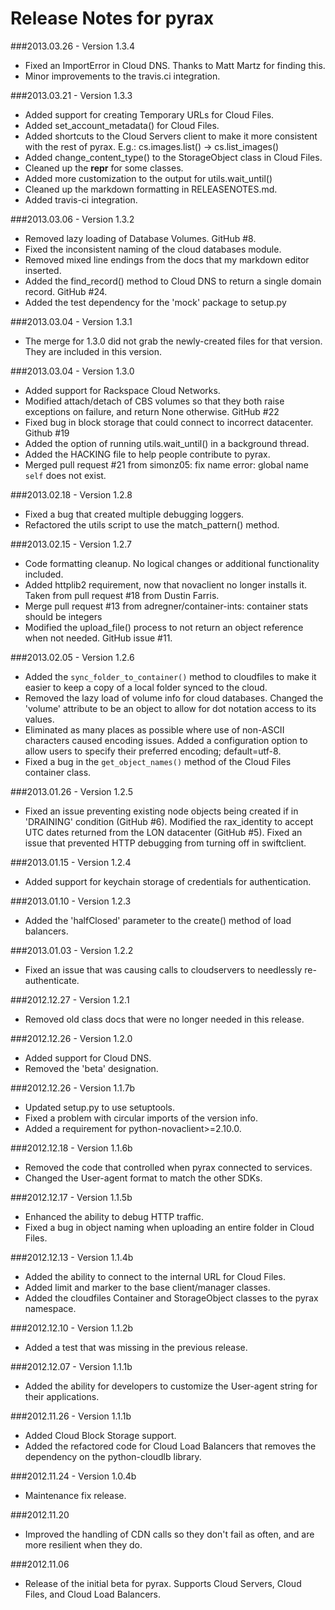 # Release Notes for pyrax

###2013.03.26 - Version 1.3.4
- Fixed an ImportError in Cloud DNS. Thanks to Matt Martz for finding this.
- Minor improvements to the travis.ci integration.

###2013.03.21 - Version 1.3.3
- Added support for creating Temporary URLs for Cloud Files.
- Added set_account_metadata() for Cloud Files.
- Added shortcuts to the Cloud Servers client to make it more consistent
    with the rest of pyrax. E.g.:
      cs.images.list() -> cs.list_images()
- Added change_content_type() to the StorageObject class in Cloud Files.
- Cleaned up the __repr__ for some classes.
- Added more customization to the output for utils.wait_until()
- Cleaned up the markdown formatting in RELEASENOTES.md.
- Added travis-ci integration.

###2013.03.06 - Version 1.3.2
- Removed lazy loading of Database Volumes. GitHub #8.
- Fixed the inconsistent naming of the cloud databases module.
- Removed mixed line endings from the docs that my markdown
    editor inserted.
- Added the find_record() method to Cloud DNS to return a single
    domain record. GitHub #24.
- Added the test dependency for the 'mock' package to setup.py

###2013.03.04 - Version 1.3.1
- The merge for 1.3.0 did not grab the newly-created files for that
    version. They are included in this version.

###2013.03.04 - Version 1.3.0
- Added support for Rackspace Cloud Networks.
- Modified attach/detach of CBS volumes so that they both raise
exceptions on failure, and return None otherwise. GitHub #22
- Fixed bug in block storage that could connect to incorrect
datacenter. Github #19
- Added the option of running utils.wait_until() in a background thread.
- Added the HACKING file to help people contribute to pyrax.
- Merged pull request #21 from simonz05: fix name error: global
name `self` does not exist.

###2013.02.18 - Version 1.2.8
- Fixed a bug that created multiple debugging loggers.
- Refactored the utils script to use the match_pattern() method.

###2013.02.15 - Version 1.2.7
- Code formatting cleanup. No logical changes or additional
functionality included.
- Added httplib2 requirement, now that novaclient no longer installs
it. Taken from pull request #18 from Dustin Farris.
- Merge pull request #13 from adregner/container-ints: container
stats should be integers
- Modified the upload_file() process to not return an object
reference when not needed. GitHub issue #11.

###2013.02.05 - Version 1.2.6
- Added the `sync_folder_to_container()` method to cloudfiles to make it
easier to keep a copy of a local folder synced to the cloud.
- Removed the lazy load of volume info for cloud databases. Changed the
'volume' attribute to be an object to allow for dot notation access
to its values.
- Eliminated as many places as possible where use of non-ASCII characters
caused encoding issues. Added a configuration option to allow users to
specify their preferred encoding; default=utf-8.
- Fixed a bug in the `get_object_names()` method of the Cloud Files
container class.

###2013.01.26 - Version 1.2.5
- Fixed an issue preventing existing node objects being created if in
'DRAINING' condition (GitHub #6). Modified the rax_identity to accept
UTC dates returned from the LON datacenter (GitHub #5). Fixed an
issue that prevented HTTP debugging from turning off in swiftclient.
             

###2013.01.15 - Version 1.2.4
- Added support for keychain storage of credentials for authentication.


###2013.01.10 - Version 1.2.3
- Added the 'halfClosed' parameter to the create() method of load balancers.

###2013.01.03 - Version 1.2.2
- Fixed an issue that was causing calls to cloudservers to needlessly re-authenticate.

###2012.12.27 - Version 1.2.1
- Removed old class docs that were no longer needed in this release.

###2012.12.26 - Version 1.2.0
- Added support for Cloud DNS.
- Removed the 'beta' designation.

###2012.12.26 - Version 1.1.7b
- Updated setup.py to use setuptools.
- Fixed a problem with circular imports of the version info.
- Added a requirement for python-novaclient>=2.10.0.

###2012.12.18 - Version 1.1.6b
- Removed the code that controlled when pyrax connected to services. 
- Changed the User-agent format to match the other SDKs.

###2012.12.17 - Version 1.1.5b
- Enhanced the ability to debug HTTP traffic.
- Fixed a bug in object naming when uploading an entire folder in Cloud Files.

###2012.12.13 - Version 1.1.4b
- Added the ability to connect to the internal URL for Cloud Files.
- Added limit and marker to the base client/manager classes.
- Added the cloudfiles Container and StorageObject classes to the pyrax namespace.

###2012.12.10 - Version 1.1.2b
- Added a test that was missing in the previous release.

###2012.12.07 - Version 1.1.1b
- Added the ability for developers to customize the User-agent string for their applications.

###2012.11.26 - Version 1.1.1b
- Added Cloud Block Storage support.
- Added the refactored code for Cloud Load Balancers that removes the dependency on the python-cloudlb library.

###2012.11.24 - Version 1.0.4b
- Maintenance fix release.

###2012.11.20
- Improved the handling of CDN calls so they don't fail as often, and are more resilient when they do.

###2012.11.06
- Release of the initial beta for pyrax. Supports Cloud Servers, Cloud Files, and Cloud Load Balancers.
